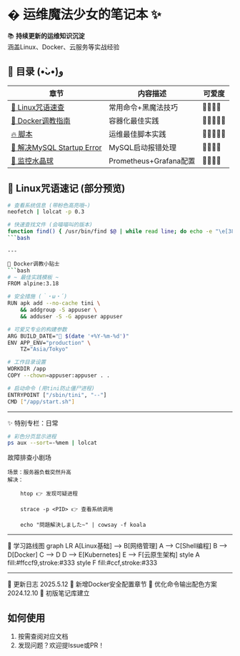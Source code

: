 # � 运维魔法少女的笔记本 ✨

📚 **持续更新的运维知识沉淀**  
涵盖Linux、Docker、云服务等实战经验

## 📜 目录 (•̀ᴗ•́)و
| 章节 | 内容描述 | 可爱度 |
|------|---------|-------|
| [🐧 Linux咒语速查](Linux/Command_Cheatsheet.md) | 常用命令+黑魔法技巧 | 🌸🌸🌸🌸 |
| [🐳 Docker调教指南](Docker/Dockerfile_Tips.md) | 容器化最佳实践 | 🌸🌸🌸🌸🌸 |
| [🔥 脚本](Script/README.md) | 运维最佳脚本实践 | 🌸🌸🌸🌸🌸 |
| [🌈 解决MySQL Startup Error](MySQL/ERROR_MySQL_Start.md) | MySQL启动报错处理 | 🌸🌸🌸🌸 |
| [🔮 监控水晶球](Monitoring/Magic_Mirror.md) | Prometheus+Grafana配置 | 🌸🌸🌸🌸 |


## 🐧 Linux咒语速记 (部分预览)
```bash
# 查看系统信息 (带粉色高亮哦~)
neofetch | lolcat -p 0.3 

# 快速查找文件 (会喵喵叫的版本)
function find() { /usr/bin/find $@ | while read line; do echo -e "\e[38;5;213m$line\e[0m 😻"; done }
```bash

---

🐳 Docker调教小贴士
```bash
# ~ 最佳实践模板 ~
FROM alpine:3.18

# 安全措施 (｀・ω・´)
RUN apk add --no-cache tini \
    && addgroup -S appuser \
    && adduser -S -G appuser appuser

# 可爱又专业的构建参数
ARG BUILD_DATE="🦄 $(date '+%Y-%m-%d')"
ENV APP_ENV="production" \
    TZ="Asia/Tokyo"

# 工作目录设置
WORKDIR /app
COPY --chown=appuser:appuser . .

# 启动命令 (用tini防止僵尸进程)
ENTRYPOINT ["/sbin/tini", "--"]
CMD ["/app/start.sh"]
```

---

✨ 特别专栏：日常
```bash
# 彩色分页显示进程
ps aux --sort=-%mem | lolcat
```
故障排查小剧场

    场景：服务器负载突然升高
    解决：

        htop 👉 发现可疑进程

        strace -p <PID> 👉 查看系统调用

        echo "問題解決しました~" | cowsay -f koala

---

🎀 学习路线图
graph LR
A[Linux基础] --> B[网络管理]
A --> C[Shell编程]
B --> D[Docker]
C --> D
D --> E[Kubernetes]
E --> F[云原生架构]
style A fill:#ffccf9,stroke:#333
style F fill:#ccf,stroke:#333

---

📅 更新日志
    2025.5.12
    💄 新增Docker安全配置章节
    🎀 优化命令输出配色方案
    2024.12.10
    🍰 初版笔记库建立
    
## 如何使用
1. 按需查阅对应文档
2. 发现问题？欢迎提Issue或PR！